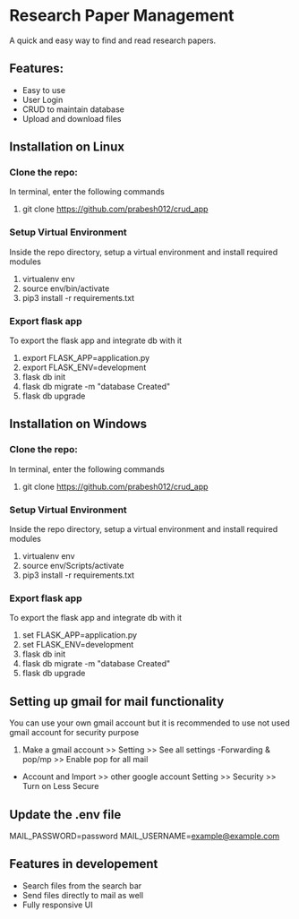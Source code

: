 # Research Paper Management
A quick and easy way to find and read research papers.

## Features:
- Easy to use
- User Login
- CRUD to maintain database
- Upload and download files

## Installation on Linux

### Clone the repo:
In terminal, enter the following commands
1. git clone https://github.com/prabesh012/crud_app

### Setup Virtual Environment
Inside the repo directory, setup a virtual environment and install required modules
1. virtualenv env
2. source env/bin/activate
3. pip3 install -r requirements.txt

### Export flask app
To export the flask app and integrate db with it
1. export FLASK_APP=application.py
2. export FLASK_ENV=development
3. flask db init
4. flask db migrate -m "database Created"
5. flask db upgrade

## Installation on Windows

### Clone the repo:

In terminal, enter the following commands
1. git clone https://github.com/prabesh012/crud_app
### Setup Virtual Environment

Inside the repo directory, setup a virtual environment and install required modules
1. virtualenv env
2. source env/Scripts/activate
3. pip3 install -r requirements.txt
### Export flask app
To export the flask app and integrate db with it
1. set FLASK_APP=application.py
2. set FLASK_ENV=development
3. flask db init
4. flask db migrate -m "database Created"
5. flask db upgrade

## Setting up gmail for mail functionality
You can use your own gmail account but it is recommended to use not used gmail account for security purpose

1. Make a gmail account >> Setting >> See all settings
-Forwarding & pop/mp >> Enable pop for all mail
- Account and Import >> other google account Setting >> Security >> Turn on Less Secure

## Update the .env file

MAIL_PASSWORD=password
MAIL_USERNAME=example@example.com

## Features in developement
- Search files from the search bar
- Send files directly to mail as well
- Fully responsive UI